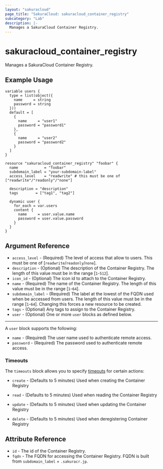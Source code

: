 ```yaml
---
layout: "sakuracloud"
page_title: "SakuraCloud: sakuracloud_container_registry"
subcategory: "Lab"
description: |-
  Manages a SakuraCloud Container Registry.
---
```


# sakuracloud_container_registry

Manages a SakuraCloud Container Registry.

## Example Usage

```hcl
variable users {
  type = list(object({
    name     = string
    password = string
  }))
  default = [
    {
      name     = "user1"
      password = "password1"
    },
    {
      name     = "user2"
      password = "password2"
    }
  ]
}

resource "sakuracloud_container_registry" "foobar" {
  name            = "foobar"
  subdomain_label = "your-subdomain-label"
  access_level    = "readwrite" # this must be one of ["readwrite"/"readonly"/"none"]

  description = "description"
  tags        = ["tag1", "tag2"]

  dynamic user {
    for_each = var.users
    content {
      name     = user.value.name
      password = user.value.password
    }
  }
}
```
## Argument Reference

* `access_level` - (Required) The level of access that allow to users. This must be one of [`readwrite`/`readonly`/`none`].
* `description` - (Optional) The description of the Container Registry. The length of this value must be in the range [`1`-`512`].
* `icon_id` - (Optional) The icon id to attach to the Container Registry.
* `name` - (Required) The name of the Container Registry. The length of this value must be in the range [`1`-`64`].
* `subdomain_label` - (Required) The label at the lowest of the FQDN used when be accessed from users. The length of this value must be in the range [`1`-`64`]. Changing this forces a new resource to be created.
* `tags` - (Optional) Any tags to assign to the Container Registry.
* `user` - (Optional) One or more `user` blocks as defined below.


---

A `user` block supports the following:

* `name` - (Required) The user name used to authenticate remote access.
* `password` - (Required) The password used to authenticate remote access.


### Timeouts

The `timeouts` block allows you to specify [timeouts](https://www.terraform.io/docs/configuration/resources.html#operation-timeouts) for certain actions:

* `create` - (Defaults to 5 minutes) Used when creating the Container Registry

* `read` -   (Defaults to 5 minutes) Used when reading the Container Registry

* `update` - (Defaults to 5 minutes) Used when updating the Container Registry

* `delete` - (Defaults to 5 minutes) Used when deregistering Container Registry



## Attribute Reference

* `id` - The id of the Container Registry.
* `fqdn` - The FQDN for accessing the Container Registry. FQDN is built from `subdomain_label` + `.sakuracr.jp`.




